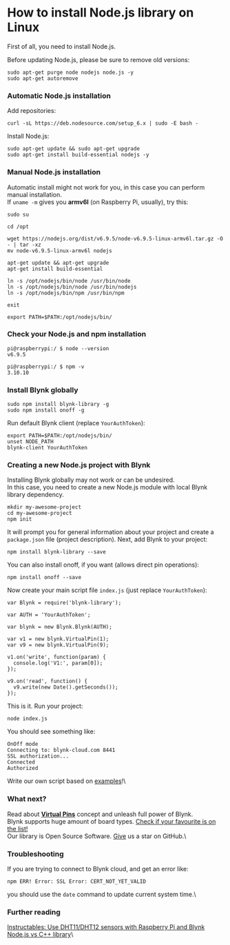 # How to install Node.js library on Linux

First of all, you need to install Node.js.

Before updating Node.js, please be sure to remove old versions:

```
sudo apt-get purge node nodejs node.js -y
sudo apt-get autoremove
```

### Automatic Node.js installation <a href="automatic-nodejs-installation" id="automatic-nodejs-installation"></a>

Add repositories:

```
curl -sL https://deb.nodesource.com/setup_6.x | sudo -E bash -
```

Install Node.js:

```
sudo apt-get update && sudo apt-get upgrade
sudo apt-get install build-essential nodejs -y
```

### Manual Node.js installation <a href="manual-nodejs-installation" id="manual-nodejs-installation"></a>

Automatic install might not work for you, in this case you can perform manual installation.\
If `uname -m` gives you **armv6l** (on Raspberry Pi, usually), try this:

```
sudo su

cd /opt

wget https://nodejs.org/dist/v6.9.5/node-v6.9.5-linux-armv6l.tar.gz -O - | tar -xz
mv node-v6.9.5-linux-armv6l nodejs

apt-get update && apt-get upgrade
apt-get install build-essential

ln -s /opt/nodejs/bin/node /usr/bin/node
ln -s /opt/nodejs/bin/node /usr/bin/nodejs
ln -s /opt/nodejs/bin/npm /usr/bin/npm

exit

export PATH=$PATH:/opt/nodejs/bin/
```

### Check your Node.js and npm installation <a href="check-your-nodejs-and-npm-installation" id="check-your-nodejs-and-npm-installation"></a>

```
pi@raspberrypi:/ $ node --version
v6.9.5

pi@raspberrypi:/ $ npm -v
3.10.10
```

### Install Blynk globally <a href="install-blynk-globally" id="install-blynk-globally"></a>

```
sudo npm install blynk-library -g
sudo npm install onoff -g
```

Run default Blynk client (replace `YourAuthToken`):

```
export PATH=$PATH:/opt/nodejs/bin/
unset NODE_PATH
blynk-client YourAuthToken
```

### Creating a new Node.js project with Blynk <a href="creating-a-new-nodejs-project-with-blynk" id="creating-a-new-nodejs-project-with-blynk"></a>

Installing Blynk globally may not work or can be undesired.\
In this case, you need to create a new Node.js module with local Blynk library dependency.

```
mkdir my-awesome-project
cd my-awesome-project
npm init
```

It will prompt you for general information about your project and create a `package.json` file (project description). Next, add Blynk to your project: 

```
npm install blynk-library --save
```

You can also install onoff, if you want (allows direct pin operations):

```
npm install onoff --save
```

Now create your main script file `index.js` (just replace `YourAuthToken`):

```
var Blynk = require('blynk-library');

var AUTH = 'YourAuthToken';

var blynk = new Blynk.Blynk(AUTH);

var v1 = new blynk.VirtualPin(1);
var v9 = new blynk.VirtualPin(9);

v1.on('write', function(param) {
  console.log('V1:', param[0]);
});

v9.on('read', function() {
  v9.write(new Date().getSeconds());
});
```

 This is it. Run your project:

```
node index.js
```

You should see something like:

```
OnOff mode
Connecting to: blynk-cloud.com 8441
SSL authorization...
Connected
Authorized
```

Write our own script based on [examples](https://github.com/vshymanskyy/blynk-library-js/tree/master/examples)!\


### What next? <a href="what-next" id="what-next"></a>

Read about [**Virtual Pins**](http://help.blynk.cc/blynk-basics/what-is-virtual-pins) concept and unleash full power of Blynk.\
Blynk supports huge amount of board types. [Check if your favourite is on the list!](https://github.com/blynkkk/blynkkk.github.io/blob/master/SupportedHardware.md)\
Our library is Open Source Software. [Give](https://github.com/blynkkk/blynk-library/blob/master/README.md) us a star on GitHub.\


### Troubleshooting <a href="troubleshooting" id="troubleshooting"></a>

If you are trying to connect to Blynk cloud, and get an error like:

```
npm ERR! Error: SSL Error: CERT_NOT_YET_VALID
```

you should use the `date` command to update current system time.\


### Further reading <a href="further-reading" id="further-reading"></a>

[Instructables: Use DHT11/DHT12 sensors with Raspberry Pi and Blynk](http://www.instructables.com/id/Raspberry-Pi-Nodejs-Blynk-App-DHT11DHT22AM2302/?ALLSTEPS)\
[Node.js vs C++ library](http://help.blynk.cc/hardware-and-libraries/nodejs-vs-c-library)\
